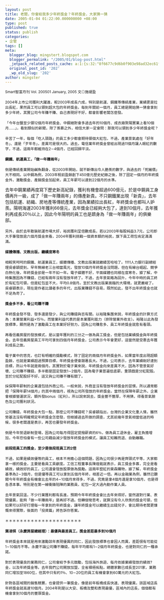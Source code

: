 ```yaml
---
layout: post
title: 老闆，你會給我多少年終獎金？年終獎金，大家猜一猜
date: 2005-01-04 01:22:00.000000000 +08:00
type: post
published: true
status: publish
categories:
- 企管
tags: []
meta:
  blogger_blog: mingstert.blogspot.com
  blogger_permalink: "/2005/01/blog-post.html"
  _jetpack_related_posts_cache: a:1:{s:32:"8f6677c9d6b0f903e98ad32ec61f8deb";a:2:{s:7:"expires";i:1455211481;s:7:"payload";a:3:{i:0;a:1:{s:2:"id";i:512;}i:1;a:1:{s:2:"id";i:88;}i:2;a:1:{s:2:"id";i:90;}}}}
  original_post_id: '202'
  _wp_old_slug: '202'
author: mingster
---
```

<p><span style="font-size:85%;">Smart智富月刊 Vol. 200501 January, 2005 文◎施禔盈</span><br /><span style="font-size:85%;"></span><br /><span style="font-size:85%;">2004年上市公司獲利大躍進，較2003年成長六成，特別是航運、鋼鐵等傳統產業，業績更是拉出長紅，果然員工可以領到超大包的年終獎金。每到年關前一個月，員工總是開始猜一猜會拿到多少年終，其實公司今年賺不賺、自己表現好不好，都會影響老闆怎麼發。</span><br /><span style="font-size:85%;"></span><br /><span style="font-size:85%;">「今年台鹽至少領12個月年終獎金、中鋼絕對會多過去年的10個月、成衣廠聚陽實業上看10個月……」，看到類似的新聞，除了羨慕之外，相信大家一定會問：那我可以領到多少年終獎金呢？</span><br /><span style="font-size:85%;"></span><br /><span style="font-size:85%;">辛苦了一年，每個「吃人頭路」的員工多少都會期待領個大紅包，不過，產業景氣處在「好年冬」、還是「歹年冬」，差異可是很大的。過去，電信業年終獎金曾經出現過11個月讓人眼紅的數字，不過，這兩年都維持在2∼4個月，已經回歸平淡。</span><br /><span style="font-size:85%;"></span><br /><span style="font-size:85%;"><strong>鋼鐵、航運員工，「做一年賺兩年」</strong></span><br /><span style="font-size:85%;"></span><br /><span style="font-size:85%;">倒是傳統產業開始鹹魚翻身，從2003年開始，就不斷傳出令人艷羨的數字，與過去的「死豬價」大不相同。以中鋼為例，2003年稅前盈餘創下450億元歷史紀錄之後，除了固定一個月的年終獎金外，激勵獎金、產銷獎金加起來，員工年薪可以達到22個月的水準。</p>
<p>去年中鋼業績再度寫下歷史新高紀錄，獲利有機會超過600億元，於是中鋼員工身價再升一級，成了「做一年賺兩年」的傳產新貴。不只鋼鐵業出現「新貴」，去年包括航運、紡織、房地產等傳統產業，因為業績拉出長紅，年終獎金也都叫人妒羨。陽明海運2003年獲利66億元，去年獎金已經夠大包了，達到10個月，去年獲利再成長20％以上，因此今年陽明的員工也是躋身為「做一年賺兩年」的俱樂部。</span><br /><span style="font-size:85%;"></span><br /><span style="font-size:85%;">另外，由於去年散裝航運市場大好，裕民獲利呈倍數成長，若以2003年每股純益3.7元，公司即大手筆發放逾六個月獎金來看，2004年獲利挑戰一個資本額的裕民，旗下員工荷包肯定滿滿滿。</span><br /><span style="font-size:85%;"></span><br /><span style="font-size:85%;"><strong>媒體傳播、文教出版，繼續度寒冬</strong></span><br /><span style="font-size:85%;"></span><br /><span style="font-size:85%;">相較笑呵呵的鋼鐵、航運業員工，媒體傳播、文教出版業就繼續苦哈哈了。1111人力銀行副總經理吳睿穎提到，早年無線老三台相當風光，發放10個月年終獎金沒問題，但在有線台崛起、競爭白熱化後，年終獎金卻是一年不如一年。</span><span style="font-size:85%;">電子媒體不好，平面媒體也同樣在度寒冬，據了解，中時集團因為不賺錢，已經有兩年沒有發放年終了。不過，去年景氣略為回升，今年中時的員工終於有紅包可領，但是紅包並不大，平均0.8個月。至於文教出版業面臨的大環境，就更嚴峻了。吳睿穎表示，現在是作者比讀者多的年代，出版業賺錢不容易，既然如此，發不出年終獎金也就不足為奇了。</span><br /><span style="font-size:85%;"></span><br /><span style="font-size:85%;"><strong>獎金多不多，看公司賺不賺</strong></span><br /><span style="font-size:85%;"></span><br /><span style="font-size:85%;">年終獎金發不發、發多還是發少，與公司賺錢與否有關。以裕隆集團來說，年終獎金的計算方式為：本業營業利益×15％，而營業利益代表的是本業獲利能力（排除營業外收支）。裕隆以此為發放標準，顯然是為了激勵員工在本業好好努力，因為公司賺愈多、員工年終獎金就愈有看頭。</span><br /><span style="font-size:85%;"></span><br /><span style="font-size:85%;">再看信義房屋的發放模式，是以當年獲利的三分之一做為員工獎金，但是包括業績獎金與年終獎金。去年信義房屋員工平均可拿到四個月年終獎金，公司表示今年會更好，這當然是受惠去年獲利成長之故。</span><br /><span style="font-size:85%;"></span><br /><span style="font-size:85%;">電子業中的悠克，也訂有明確的獎勵模式，除了固定的兩個月年終獎金外，如果當年度出現超額盈餘，也就是業績超過預算目標，年終獎金便會跟著長大。不過，公司表示，去年業績剛好達到目標，所以今年就是兩個月。</span><span style="font-size:85%;">其實對於電子業來說，年終獎金向來差異不大，因為不管景氣好壞、公司賺不賺錢，多半都是固定發放1∼2個月，因為電子業普遍低底薪，重頭戲是分紅配股。至於分紅配股好不好，這又與公司賺不賺有關了。</span><br /><span style="font-size:85%;"><br />採保障年薪制的企業還包括外商公司。一般來說，外商並沒有發放年終獎金的習慣，所以通常都把「保障年薪14個月」的其中兩個月，視為公司所發放的年終獎金。當然在保障年薪之外，企業會根據營運狀況，額外發bonus（紅利）。所以說來說去，獎金豐不豐厚，不用猜，得看景氣臉色及公司獲利狀況。</span><br /><span style="font-size:85%;"></span><br /><span style="font-size:85%;">公司賺錢，年終獎金大包一點，那麼公司不賺錢呢？吳睿穎指出，台灣的企業文化重人情，雖然勞基法沒有明確規定年終獎金怎麼發，但根據過去所做的調查，尤其前幾年景氣相當低迷的時候，很多老闆還是表示，再苦也要發年終獎金。</span><br /><span style="font-size:85%;"></span><br /><span style="font-size:85%;">倒是今年勞退新制登場，因為公司每月得固定提撥薪資的6％，做為員工退休金，雇主負擔增加，今年恐怕會有一些公司藉由減少發放年終獎金的模式，讓員工知難而退、自動離職。</span><br /><span style="font-size:85%;"></span><br /><span style="font-size:85%;"><strong>前段班員工的獎金，至少是後段班員工的2倍</strong></span><br /><span style="font-size:85%;"></span><br /><span style="font-size:85%;">不過，如果是績效優等的員工，根本不用擔心這個問題，因為公司很少再是齊頭式平等，大家都拿一樣的獎金，主要是看員工貢獻度。工信工程董事長陳煌銘就表示，員工獎金多寡，完全是看績效，績效好的員工，公司還會發放股票做為獎勵。這兩年竄紅的東森購物，據了解，年終獎金基準為2∼3個月，但是優等員工可以拿到五個月年終，相差近一倍。再以金融業為例，雖然已聽聞今年年終獎金有機會比去年的4∼10個月來得多，不過，究竟是拿4個月還是拿10個月，也是得各憑本事。特別是在第一線衝鋒陷陣的業務員，紅包一定大過內勤作業人員。</span><br /><span style="font-size:85%;"></span><br /><span style="font-size:85%;">去年景氣回溫，不少行業獲利都有長進，預期今年年終獎金會比去年來得好。當然選對行業、表現優異，能夠「做一年賺兩年」是再好不過。但轉個彎思考，就算沒有令人欣羨的獎金可領，但如果可以好好打理每一年拿到的年終獎金，讓年終獎金可以繼續生出錢兒子，會比期待老闆更慷慨來得實際，後面的「投資篇」將告訴你答案。</span><br /><span style="font-size:85%;"></span><br /><span style="font-size:85%;">＊＊＊＊＊＊＊＊＊＊＊＊＊＊＊＊＊＊＊＊＊</span><br /><span style="font-size:85%;"></span><br /><span style="font-size:85%;"><strong>葉凌棋（永慶房屋總經理）：最優與最差員工，獎金差距最多到10個月</strong></span><br /><span style="font-size:85%;"></span><br /><span style="font-size:85%;">年終獎金本來就是用來激勵該年表現優異的同仁，因此發放標準也會因人而異，差距很有可能從1∼10個月不等。永慶不論公司賺不賺錢，每年平均都有1∼2個月年終獎金，也是對同仁的一種承諾。</span><br /><span style="font-size:85%;"></span><br /><span style="font-size:85%;">對於表現優良的業務同仁，公司會給予多元鼓勵，包括海外旅遊、每月依據業績發放的績效?金，以及年終獎金等。去年我們公司開放加盟，全省積極拓點，總體家數已成長至201家，業務同仁增加至1860位，但其中只有約1％、10∼20位的員工有機會拿到60萬元的大紅包。</span><br /><span style="font-size:85%;"></span><br /><span style="font-size:85%;">針對各區域間的銷售競賽，也會提供一筆獎金，像是前年板橋成長快速、表現優異，該區域店長年終獎金就高達10個月。2004年則是以大安、板橋及雙和表現最優，區域內的店長，個個都有機會拿到10個月的豐厚獎金。</span><br /><span style="font-size:85%;"></span></p>
